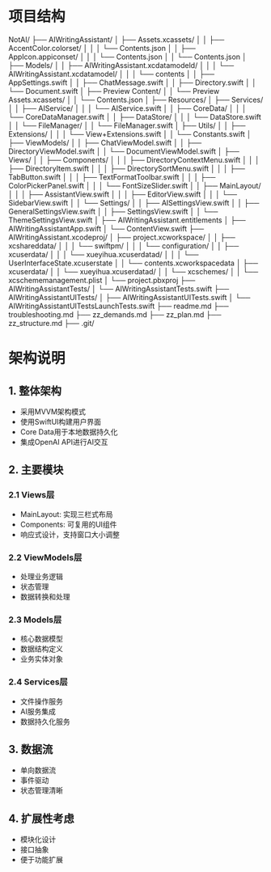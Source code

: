 # 项目结构
NotAI/
├── AIWritingAssistant/ 
│   ├── Assets.xcassets/ 
│   │   ├── AccentColor.colorset/ 
│   │   │   └── Contents.json 
│   │   ├── AppIcon.appiconset/ 
│   │   │   └── Contents.json 
│   │   └── Contents.json 
│   ├── Models/ 
│   │   ├── AIWritingAssistant.xcdatamodeld/ 
│   │   │   └── AIWritingAssistant.xcdatamodel/ 
│   │   │       └── contents 
│   │   ├── AppSettings.swift 
│   │   ├── ChatMessage.swift 
│   │   ├── Directory.swift 
│   │   └── Document.swift 
│   ├── Preview Content/ 
│   │   └── Preview Assets.xcassets/ 
│   │       └── Contents.json 
│   ├── Resources/ 
│   ├── Services/ 
│   │   ├── AIService/ 
│   │   │   └── AIService.swift 
│   │   ├── CoreData/ 
│   │   │   └── CoreDataManager.swift 
│   │   ├── DataStore/ 
│   │   │   └── DataStore.swift 
│   │   └── FileManager/ 
│   │       └── FileManager.swift 
│   ├── Utils/ 
│   │   ├── Extensions/ 
│   │   │   └── View+Extensions.swift 
│   │   └── Constants.swift 
│   ├── ViewModels/ 
│   │   ├── ChatViewModel.swift 
│   │   ├── DirectoryViewModel.swift 
│   │   └── DocumentViewModel.swift 
│   ├── Views/ 
│   │   ├── Components/ 
│   │   │   ├── DirectoryContextMenu.swift 
│   │   │   ├── DirectoryItem.swift 
│   │   │   ├── DirectorySortMenu.swift 
│   │   │   ├── TabButton.swift 
│   │   │   ├── TextFormatToolbar.swift 
│   │   │   ├── ColorPickerPanel.swift 
│   │   │   └── FontSizeSlider.swift 
│   │   ├── MainLayout/ 
│   │   │   ├── AssistantView.swift 
│   │   │   ├── EditorView.swift 
│   │   │   └── SidebarView.swift 
│   │   └── Settings/ 
│   │       ├── AISettingsView.swift 
│   │       ├── GeneralSettingsView.swift 
│   │       ├── SettingsView.swift 
│   │       └── ThemeSettingsView.swift 
│   ├── AIWritingAssistant.entitlements 
│   ├── AIWritingAssistantApp.swift 
│   └── ContentView.swift 
├── AIWritingAssistant.xcodeproj/ 
│   ├── project.xcworkspace/ 
│   │   ├── xcshareddata/ 
│   │   │   └── swiftpm/ 
│   │   │       └── configuration/ 
│   │   ├── xcuserdata/ 
│   │   │   └── xueyihua.xcuserdatad/ 
│   │   │       └── UserInterfaceState.xcuserstate 
│   │   └── contents.xcworkspacedata 
│   ├── xcuserdata/ 
│   │   └── xueyihua.xcuserdatad/ 
│   │       └── xcschemes/ 
│   │           └── xcschememanagement.plist 
│   └── project.pbxproj 
├── AIWritingAssistantTests/ 
│   └── AIWritingAssistantTests.swift 
├── AIWritingAssistantUITests/ 
│   ├── AIWritingAssistantUITests.swift 
│   └── AIWritingAssistantUITestsLaunchTests.swift 
├── readme.md 
├── troubleshooting.md 
├── zz_demands.md 
├── zz_plan.md 
├── zz_structure.md 
├── .git/ 





# 架构说明

## 1. 整体架构
- 采用MVVM架构模式
- 使用SwiftUI构建用户界面
- Core Data用于本地数据持久化
- 集成OpenAI API进行AI交互

## 2. 主要模块
### 2.1 Views层
- MainLayout: 实现三栏式布局
- Components: 可复用的UI组件
- 响应式设计，支持窗口大小调整

### 2.2 ViewModels层
- 处理业务逻辑
- 状态管理
- 数据转换和处理

### 2.3 Models层
- 核心数据模型
- 数据结构定义
- 业务实体对象

### 2.4 Services层
- 文件操作服务
- AI服务集成
- 数据持久化服务

## 3. 数据流
- 单向数据流
- 事件驱动
- 状态管理清晰

## 4. 扩展性考虑
- 模块化设计
- 接口抽象
- 便于功能扩展
